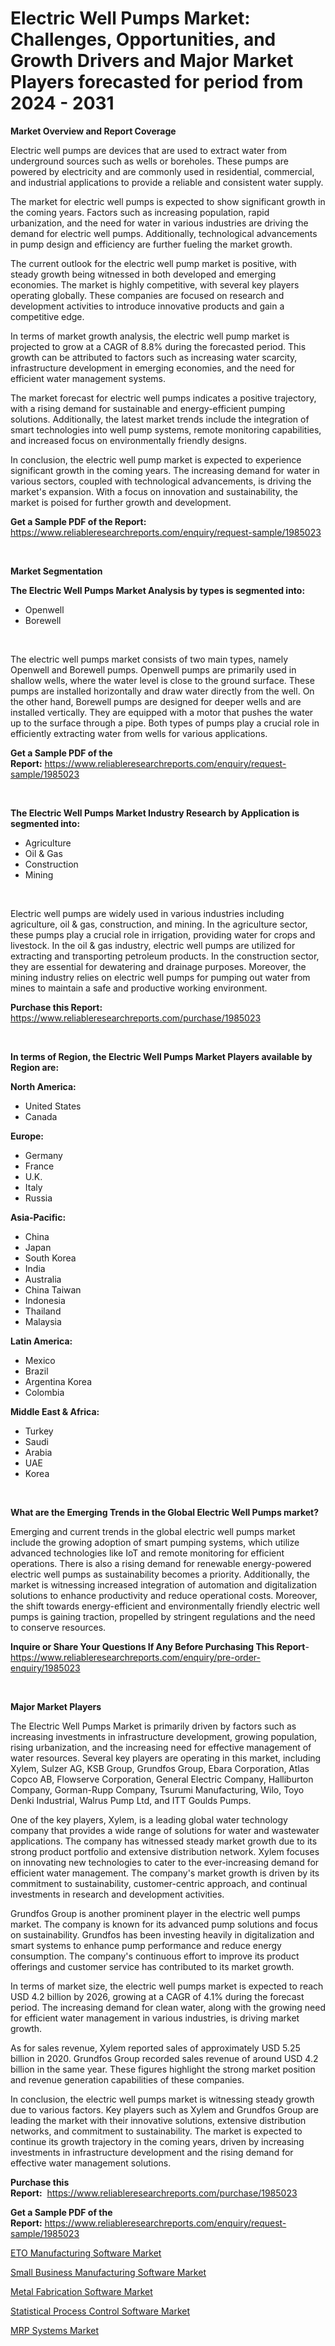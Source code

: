 <p><h1>Electric Well Pumps Market: Challenges, Opportunities, and Growth Drivers and Major Market Players forecasted for period from 2024 - 2031</h1></p><p><strong>Market Overview and Report Coverage</strong></p>
<p><p>Electric well pumps are devices that are used to extract water from underground sources such as wells or boreholes. These pumps are powered by electricity and are commonly used in residential, commercial, and industrial applications to provide a reliable and consistent water supply.</p><p>The market for electric well pumps is expected to show significant growth in the coming years. Factors such as increasing population, rapid urbanization, and the need for water in various industries are driving the demand for electric well pumps. Additionally, technological advancements in pump design and efficiency are further fueling the market growth.</p><p>The current outlook for the electric well pump market is positive, with steady growth being witnessed in both developed and emerging economies. The market is highly competitive, with several key players operating globally. These companies are focused on research and development activities to introduce innovative products and gain a competitive edge.</p><p>In terms of market growth analysis, the electric well pump market is projected to grow at a CAGR of 8.8% during the forecasted period. This growth can be attributed to factors such as increasing water scarcity, infrastructure development in emerging economies, and the need for efficient water management systems.</p><p>The market forecast for electric well pumps indicates a positive trajectory, with a rising demand for sustainable and energy-efficient pumping solutions. Additionally, the latest market trends include the integration of smart technologies into well pump systems, remote monitoring capabilities, and increased focus on environmentally friendly designs.</p><p>In conclusion, the electric well pump market is expected to experience significant growth in the coming years. The increasing demand for water in various sectors, coupled with technological advancements, is driving the market's expansion. With a focus on innovation and sustainability, the market is poised for further growth and development.</p></p>
<p><strong>Get a Sample PDF of the Report:</strong> <a href="https://www.reliableresearchreports.com/enquiry/request-sample/1985023">https://www.reliableresearchreports.com/enquiry/request-sample/1985023</a></p>
<p>&nbsp;</p>
<p><strong>Market Segmentation</strong></p>
<p><strong>The Electric Well Pumps Market Analysis by types is segmented into:</strong></p>
<p><ul><li>Openwell</li><li>Borewell</li></ul></p>
<p>&nbsp;</p>
<p><p>The electric well pumps market consists of two main types, namely Openwell and Borewell pumps. Openwell pumps are primarily used in shallow wells, where the water level is close to the ground surface. These pumps are installed horizontally and draw water directly from the well. On the other hand, Borewell pumps are designed for deeper wells and are installed vertically. They are equipped with a motor that pushes the water up to the surface through a pipe. Both types of pumps play a crucial role in efficiently extracting water from wells for various applications.</p></p>
<p><strong>Get a Sample PDF of the Report:</strong>&nbsp;<a href="https://www.reliableresearchreports.com/enquiry/request-sample/1985023">https://www.reliableresearchreports.com/enquiry/request-sample/1985023</a></p>
<p>&nbsp;</p>
<p><strong>The Electric Well Pumps Market Industry Research by Application is segmented into:</strong></p>
<p><ul><li>Agriculture</li><li>Oil & Gas</li><li>Construction</li><li>Mining</li></ul></p>
<p>&nbsp;</p>
<p><p>Electric well pumps are widely used in various industries including agriculture, oil & gas, construction, and mining. In the agriculture sector, these pumps play a crucial role in irrigation, providing water for crops and livestock. In the oil & gas industry, electric well pumps are utilized for extracting and transporting petroleum products. In the construction sector, they are essential for dewatering and drainage purposes. Moreover, the mining industry relies on electric well pumps for pumping out water from mines to maintain a safe and productive working environment.</p></p>
<p><strong>Purchase this Report:</strong>&nbsp; <a href="https://www.reliableresearchreports.com/purchase/1985023">https://www.reliableresearchreports.com/purchase/1985023</a></p>
<p>&nbsp;</p>
<p><strong>In terms of Region, the Electric Well Pumps Market Players available by Region are:</strong></p>
<p>
    <p> <strong> North America: </strong>
        <ul>
            <li>United States</li>
            <li>Canada</li>
        </ul>
        </p> 
    <p> <strong> Europe: </strong>
        <ul>
            <li>Germany</li>
            <li>France</li>
            <li>U.K.</li>
            <li>Italy</li>
            <li>Russia</li>
        </ul>
        </p> 
    <p> <strong> Asia-Pacific: </strong>
        <ul>
            <li>China</li>
            <li>Japan</li>
            <li>South Korea</li>
            <li>India</li>
            <li>Australia</li>
            <li>China Taiwan</li>
            <li>Indonesia</li>
            <li>Thailand</li>
            <li>Malaysia</li>
        </ul>
        </p> 
    <p> <strong> Latin America: </strong>
        <ul>
            <li>Mexico</li>
            <li>Brazil</li>
            <li>Argentina Korea</li>
            <li>Colombia</li>
        </ul>
        </p> 
    <p> <strong> Middle East & Africa: </strong>
        <ul>
            <li>Turkey</li>
            <li>Saudi</li>
            <li>Arabia</li>
            <li>UAE</li>
            <li>Korea</li>
        </ul>
    </p>
    </p>
<p>&nbsp;</p>
<p><strong>What are the Emerging Trends in the Global Electric Well Pumps market?</strong></p>
<p><p>Emerging and current trends in the global electric well pumps market include the growing adoption of smart pumping systems, which utilize advanced technologies like IoT and remote monitoring for efficient operations. There is also a rising demand for renewable energy-powered electric well pumps as sustainability becomes a priority. Additionally, the market is witnessing increased integration of automation and digitalization solutions to enhance productivity and reduce operational costs. Moreover, the shift towards energy-efficient and environmentally friendly electric well pumps is gaining traction, propelled by stringent regulations and the need to conserve resources.</p></p>
<p><strong>Inquire or Share Your Questions If Any Before Purchasing This Report</strong>- <a href="https://www.reliableresearchreports.com/enquiry/pre-order-enquiry/1985023">https://www.reliableresearchreports.com/enquiry/pre-order-enquiry/1985023</a></p>
<p>&nbsp;</p>
<p><strong>Major Market Players</strong></p>
<p><p>The Electric Well Pumps Market is primarily driven by factors such as increasing investments in infrastructure development, growing population, rising urbanization, and the increasing need for effective management of water resources. Several key players are operating in this market, including Xylem, Sulzer AG, KSB Group, Grundfos Group, Ebara Corporation, Atlas Copco AB, Flowserve Corporation, General Electric Company, Halliburton Company, Gorman-Rupp Company, Tsurumi Manufacturing, Wilo, Toyo Denki Industrial, Walrus Pump Ltd, and ITT Goulds Pumps. </p><p>One of the key players, Xylem, is a leading global water technology company that provides a wide range of solutions for water and wastewater applications. The company has witnessed steady market growth due to its strong product portfolio and extensive distribution network. Xylem focuses on innovating new technologies to cater to the ever-increasing demand for efficient water management. The company's market growth is driven by its commitment to sustainability, customer-centric approach, and continual investments in research and development activities.</p><p>Grundfos Group is another prominent player in the electric well pumps market. The company is known for its advanced pump solutions and focus on sustainability. Grundfos has been investing heavily in digitalization and smart systems to enhance pump performance and reduce energy consumption. The company's continuous effort to improve its product offerings and customer service has contributed to its market growth.</p><p>In terms of market size, the electric well pumps market is expected to reach USD 4.2 billion by 2026, growing at a CAGR of 4.1% during the forecast period. The increasing demand for clean water, along with the growing need for efficient water management in various industries, is driving market growth.</p><p>As for sales revenue, Xylem reported sales of approximately USD 5.25 billion in 2020. Grundfos Group recorded sales revenue of around USD 4.2 billion in the same year. These figures highlight the strong market position and revenue generation capabilities of these companies. </p><p>In conclusion, the electric well pumps market is witnessing steady growth due to various factors. Key players such as Xylem and Grundfos Group are leading the market with their innovative solutions, extensive distribution networks, and commitment to sustainability. The market is expected to continue its growth trajectory in the coming years, driven by increasing investments in infrastructure development and the rising demand for effective water management solutions.</p></p>
<p><strong>Purchase this Report:</strong>&nbsp;&nbsp;<a href="https://www.reliableresearchreports.com/purchase/1985023">https://www.reliableresearchreports.com/purchase/1985023</a></p>
<p></p>
<p><strong>Get a Sample PDF of the Report:</strong>&nbsp;<a href="https://www.reliableresearchreports.com/enquiry/request-sample/1985023">https://www.reliableresearchreports.com/enquiry/request-sample/1985023</a></p>
<p><p><a href="https://medium.com/@dritasmani2022/decoding-eto-manufacturing-software-market-metrics-market-share-trends-and-growth-patterns-19d515d1dc47">ETO Manufacturing Software Market</a></p><p><a href="https://medium.com/@dritasmani2022/analyzing-small-business-manufacturing-software-market-global-industry-perspective-and-forecast-a72a445f50f1">Small Business Manufacturing Software Market</a></p><p><a href="https://medium.com/@dritasmani2022/metal-fabrication-software-market-share-evolution-and-market-growth-trends-2023-2030-fca6f61983b5">Metal Fabrication Software Market</a></p><p><a href="https://medium.com/@dritasmani2022/analyzing-statistical-process-control-software-market-global-industry-perspective-and-forecast-83c088452481">Statistical Process Control Software Market</a></p><p><a href="https://medium.com/@dritasmani2022/mrp-systems-market-analysis-its-cagr-market-segmentation-and-global-industry-overview-7256310015c0">MRP Systems Market</a></p></p>